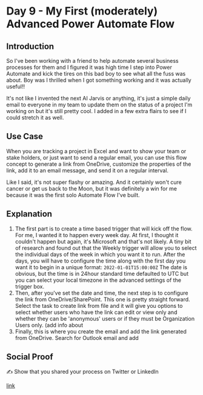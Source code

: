 

# Day 9 - My First (moderately) Advanced Power Automate Flow

## Introduction

So I've been working with a friend to help automate several business processes for them and I figured it was high time I step into Power Automate and kick the tires on this bad boy to see what all the fuss was about.  Boy was I thrilled when I got something working and it was actually useful!!

It's not like I invented the next AI Jarvis or anything, it's just a simple daily email to everyone in my team to update them on the status of a project I'm working on but it's still pretty cool.  I added in a few extra flairs to see if I could stretch it as well.

## Use Case

When you are tracking a project in Excel and want to show your team or stake holders, or just want to send a regular email, you can use this flow concept to generate a link from OneDrive, customize the properties of the link, add it to an email message, and send it on a regular interval.

Like I said, it's not super flashy or amazing. And it certainly won't cure cancer or get us back to the Moon, but it was definitely a win for me because it was the first solo Automate Flow I've built. 

## Explanation

1) The first part is to create a time based trigger that will kick off the flow.  For me, I wanted it to happen every week day.  At first, I thought it couldn't happen but again, it's Microsoft and that's not likely.  A tiny bit of research and found out that the Weekly trigger will allow you to select the individual days of the week in which you want it to run. After the days, you will have to configure the time along with the first day you want it to begin in a unique format:  `2022-01-01T15:00:00Z`  The date is obvious, but the time is in 24hour standard time defaulted to UTC but you can select your local timezone in the advanced settings of the trigger box.
2) Then, after you've set the date and time, the next step is to configure the link from OneDrive/SharePoint.  This one is pretty straight forward.  Select the task to create link from file and it will give you options to select whether users who have the link can edit or view only and whether they can be 'anonymous' users or if they must be Organization Users only. (add info about 
3) Finally, this is where you create the email and add the link generated from OneDrive.  Search for Outlook email and add

## Social Proof

✍️ Show that you shared your process on Twitter or LinkedIn

[link](link)
